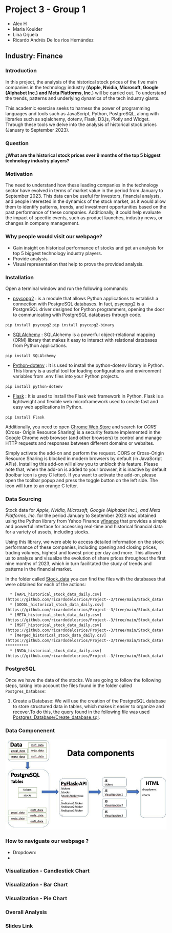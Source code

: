 # Project 3 -  Group 1

- Alex H
- Maria Kouider
- Lina Orjuela
- Ricardo Andrés De los ríos Hernández

## Industry: Finance

### Introduction

In this project, the analysis of the historical stock prices of the five main companies in the technology industry (**Apple, Nvidia, Microsoft, Google (Alphabet Inc.) and Meta Platforms, Inc.**) will be carried out. To understand the trends, patterns and underlying dynamics of the tech industry giants.

This academic exercise seeks to harness the power of programming languages and tools such as JavaScript, Python, PostgreSQL, along with libraries such as sqlalchemy, dotenv, Flask, D3.js, Plotly and Widget. Through these tools we delve into the analysis of historical stock prices (January to September 2023).

### Question

#### ¿What are the historical stock prices over 9 months of the top 5 biggest technology industry players?

### Motivation
The need to understand how these leading companies in the technology sector have evolved in terms of market value in the period from January to September 2023. This data can be useful for investors, financial analysts, and people interested in the dynamics of the stock market, as it would allow them to identify patterns, trends, and investment opportunities based on the past performance of these companies. Additionally, it could help evaluate the impact of specific events, such as product launches, industry news, or changes in company management.
 
### Why people would visit our webpage? 
- Gain insight on historical performance of stocks and get an analysis for top 5 biggest technology industry players.
- Provide analysis.
- Visual representation that help to prove the provided analysis.

### Installation

Open a terminal window and run the following commands:

* [psycopg2](https://pypi.org/project/psycopg2/) : is a module that allows Python applications to establish a connection with PostgreSQL databases. In fact, psycopg2 is a PostgreSQL driver designed for Python programmers, opening the door to communicating with PostgreSQL databases through code.

`pip install psycopg2`
`pip install psycopg2-binary`

* [SQLAlchemy]([https://pypi.org/project/psycopg2/](https://pypi.org/project/SQLAlchemy/)) : SQLAlchemy is a powerful object-relational mapping (ORM) library that makes it easy to interact with relational databases from Python applications.

`pip install SQLAlchemy`

* [Python-dotenv](https://pypi.org/project/python-dotenv/) : It is used to install the python-dotenv library in Python. This library is a useful tool for loading configurations and environment variables from .env files into your Python projects.

`pip install python-dotenv`

* [Flask](https://pypi.org/project/Flask/) : It is used to install the Flask web framework in Python. Flask is a lightweight and flexible web microframework used to create fast and easy web applications in Python.

`pip install Flask`


Additionally, you need to open [Chrome Web Store](https://chrome.google.com/webstore/detail/allow-cors-access-control/lhobafahddgcelffkeicbaginigeejlf?utm_source=ext_sidebar&hl=en-US) and search for *CORS* (Cross- Origin Resource Sharing) is a security feature implemented in the Google Chrome web browser (and other browsers) to control and manage HTTP requests and responses between different domains or websites.

Simply activate the add-on and perform the request. CORS or Cross-Origin Resource Sharing is blocked in modern browsers by default (in JavaScript APIs). Installing this add-on will allow you to unblock this feature. Please note that, when the add-on is added to your browser, it is inactive by default (toolbar icon is grey C letter). If you want to activate the add-on, please open the toolbar popup and press the toggle button on the left side. The icon will turn to an orange C letter.

### Data Sourcing

Stock data for *Apple, Nvidia, Microsoft, Google (Alphabet Inc.), and Meta Platforms, Inc.* for the period January to September 2023 was obtained using the Python library from Yahoo Finance  [yfinance](https://pypi.org/project/yfinance/) that provides a simple and powerful interface for accessing real-time and historical financial data for a variety of assets, including stocks.

Using this library, we were able to access detailed information on the stock performance of these companies, including opening and closing prices, trading volumes, highest and lowest price per day and more. This allowed us to analyze and visualize the evolution of share prices throughout the first nine months of 2023, which in turn facilitated the study of trends and patterns in the financial market.

In the folder called [Stock_data]([https://pypi.org/project/yfinance/](https://github.com/ricardodelosrios/Project--3/tree/main/Stock_data)) you can find the files with the databases that were obtained for each of the actions:

      * [AAPL_historical_stock_data_daily.csv](https://github.com/ricardodelosrios/Project--3/tree/main/Stock_data)
      * [GOOGL_historical_stock_data_daily.csv](https://github.com/ricardodelosrios/Project--3/tree/main/Stock_data)
      * [META_historical_stock_data_daily.csv](https://github.com/ricardodelosrios/Project--3/tree/main/Stock_data)
      * [MSFT_historical_stock_data_daily.csv](https://github.com/ricardodelosrios/Project--3/tree/main/Stock_data)
      * [Merged_historical_stock_data_daily.csv](https://github.com/ricardodelosrios/Project--3/tree/main/Stock_data) **********
      * [NVDA_historical_stock_data_daily.csv](https://github.com/ricardodelosrios/Project--3/tree/main/Stock_data)

### PostgreSQL
Once we have the data of the stocks. We are going to follow the following steps, taking into account the files found in the folder called `Postgres_Database`:

1. Create a Database: We will use the creation of the PostgreSQL database to store structured data in tables, which makes it easier to organize and recover.To do this, the query found in the following file was used [Postgres_Database/Create_database.sql](https://github.com/ricardodelosrios/Project--3/tree/main/Postgres_Database).


### Data Componenent 
![Alt text](https://github.com/ricardodelosrios/Project--3/blob/main/Images/Data%20Component.jpeg)

### How to naviguate our webpage ? 
- Dropdown:
- 

### Visualization - Candlestick Chart 



### Visualization - Bar Chart 


### Visualization - Pie Chart 


### Overall Analysis 


### Slides Link



